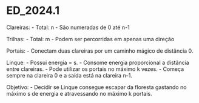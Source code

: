 # ED_2024.1

Clareiras:
    - Total: n
    - São numeradas de 0 até n-1

Trilhas:
    - Total: m
    - Podem ser percorridas em apenas uma direção

Portais:
    - Conectam duas clareiras por um caminho mágico de distância 0.

Linque:
    - Possui energia = s.
    - Consome energia proporcional a distância entre clareiras.
    - Pode utilizar os portais no máximo k vezes.
    - Começa sempre na clareira 0 e a saída está na clareira n-1.

Objetivo:
    - Decidir se Linque consegue escapar da floresta gastando no máximo s de energia e atravessando no máximo k portais.